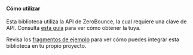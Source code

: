 #### Cómo utilizar
Esta biblioteca utiliza la API de ZeroBounce, la cual requiere una clave de API. Consulta [esta guía](https://www.zerobounce.net/docs/api-dashboard#API_keys_management) para ver cómo obtener la tuya.

Revisa los [fragmentos de ejemplo](https://github.com/zerobounce/zerobounce-rust-api/tree/main/examples) para ver cómo puedes integrar esta biblioteca en tu propio proyecto.
